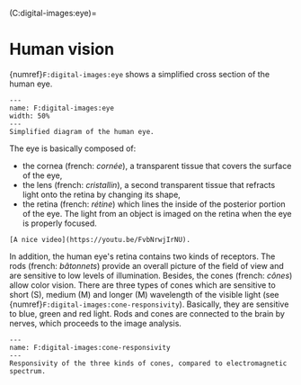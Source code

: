 (C:digital-images:eye)=
# Human vision

{numref}`F:digital-images:eye` shows a simplified cross section of the human eye.

```{figure} https://upload.wikimedia.org/wikipedia/commons/d/d0/Three_Main_Layers_of_the_Eye.png
---
name: F:digital-images:eye
width: 50%
---
Simplified diagram of the human eye.
```

The eye is basically composed of:
* the cornea (french: _cornée_), a transparent tissue that covers the surface of the eye,
* the lens (french: _cristallin_), a second transparent tissue that refracts light onto the retina by changing its shape,
* the retina (french: _rétine_) which lines the inside of the posterior portion of the eye.
  The light from an object is imaged on the retina when the eye is properly focused.

```{margin}
[A nice video](https://youtu.be/FvbNrwjIrNU).
```

In addition, the human eye's retina contains two kinds of receptors.
The rods (french: _bâtonnets_) provide an overall picture of the field of view and are sensitive to low levels of illumination.
Besides, the cones (french: _cônes_) allow color vision.
There are three types of cones which are sensitive to short (S), medium (M) and longer (M) wavelength of the visible light (see {numref}`F:digital-images:cone-responsivity`).
Basically, they are sensitive to blue, green and red light.
Rods and cones are connected to the brain by nerves, which proceeds to the image analysis.

```{figure} https://upload.wikimedia.org/wikipedia/commons/0/04/Cone-fundamentals-with-srgb-spectrum.svg
---
name: F:digital-images:cone-responsivity
---
Responsivity of the three kinds of cones, compared to electromagnetic spectrum.
```